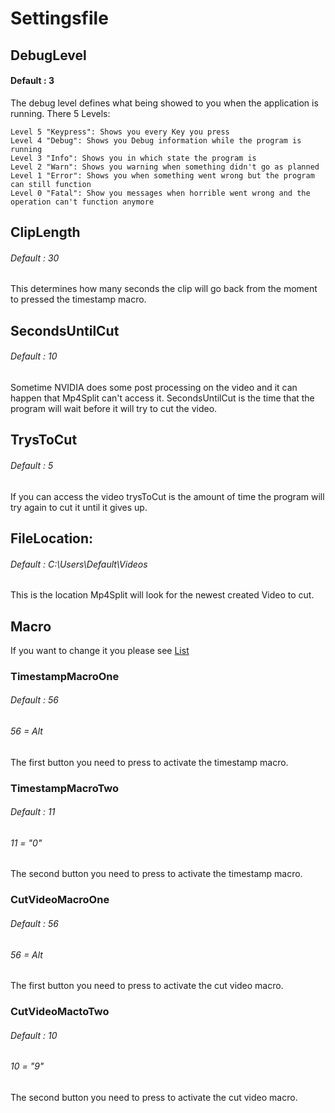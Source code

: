 # Settingsfile

## DebugLevel

#### Default : 3
The debug level defines what being showed to you when the application is running. There 5 Levels:
```
Level 5 "Keypress": Shows you every Key you press
Level 4 "Debug": Shows you Debug information while the program is running
Level 3 "Info": Shows you in which state the program is
Level 2 "Warn": Shows you warning when something didn't go as planned
Level 1 "Error": Shows you when something went wrong but the program can still function
Level 0 "Fatal": Show you messages when horrible went wrong and the operation can't function anymore
```

## ClipLength

###### Default : 30
This determines how many seconds the clip will go back from the moment to pressed the timestamp macro.

## SecondsUntilCut

###### Default : 10
Sometime NVIDIA does some post processing on the video and it can happen that Mp4Split can't access it. SecondsUntilCut is the time that the program will wait before it will try to cut the video.

## TrysToCut

###### Default : 5
If you can access the video trysToCut is the amount of time the program will try again to cut it until it gives up.

## FileLocation:

###### Default : C:\Users\Default\Videos
This is the location Mp4Split will look for the newest created Video to cut.

## Macro

If you want to change it you please see [List](MacroList.md)

### TimestampMacroOne

###### Default : 56 
###### 56 = Alt
The first button you need to press to activate the timestamp macro.

### TimestampMacroTwo

###### Default : 11
###### 11 = "0"
The second button you need to press to activate the timestamp macro.

### CutVideoMacroOne

###### Default : 56
###### 56 = Alt
The first button you need to press to activate the cut video macro.

### CutVideoMactoTwo

###### Default : 10
###### 10 = "9"
The second button you need to press to activate the cut video macro.
